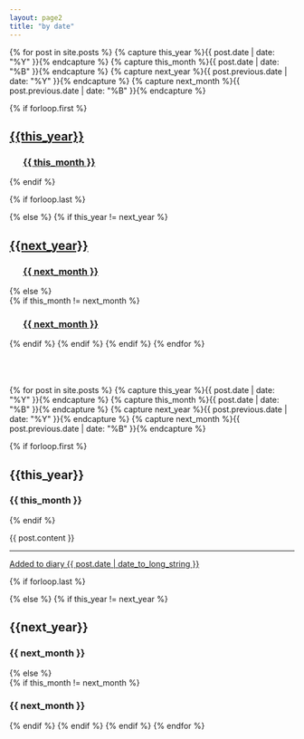 ```yaml
---
layout: page2
title: "by date"
---
```



<!-- //first time -->
{% for post in site.posts  %}
{% capture this_year %}{{ post.date | date: "%Y" }}{% endcapture %}
{% capture this_month %}{{ post.date | date: "%B" }}{% endcapture %}
{% capture next_year %}{{ post.previous.date | date: "%Y" }}{% endcapture %}
{% capture next_month %}{{ post.previous.date | date: "%B" }}{% endcapture %}

{% if forloop.first %}
<h2><a href="#{{ this_year }}-ref">{{this_year}}</a></h2>
<ul>
<h3><a href="#{{ this_year }}-{{ this_month }}-ref">{{ this_month }}</a></h3>
</ul>

{% endif %}

{% if forloop.last %}

{% else %}
    {% if this_year != next_year %}
    <h2><a href="#{{ next_year }}-ref">{{next_year}}</a></h2>
    <ul>
        <h3><a href="#{{ next_year }}-{{ next_month }}-ref">{{ next_month }}</a></h3>
    </ul>
    {% else %}    
        {% if this_month != next_month %}
<ul>
<h3><a href="#{{ this_year }}-{{ next_month }}-ref">{{ next_month }}</a></h3>
</ul>
        {% endif %}
    {% endif %}
{% endif %}
{% endfor %}






<br>
<br>
<br>
<br>


<!-- //second time -->
{% for post in site.posts  %}
{% capture this_year %}{{ post.date | date: "%Y" }}{% endcapture %}
{% capture this_month %}{{ post.date | date: "%B" }}{% endcapture %}
{% capture next_year %}{{ post.previous.date | date: "%Y" }}{% endcapture %}
{% capture next_month %}{{ post.previous.date | date: "%B" }}{% endcapture %}

{% if forloop.first %}
<h2 id="{{ this_year }}-ref">{{this_year}}</h2>
<h3 id="{{ this_year }}-{{ this_month }}-ref">{{ this_month }}</h3>

{% endif %}

<article class="post2">
{{ post.content }} <hr><a href="{{post.url}}">Added to diary {{ post.date | date_to_long_string }}</a></article>

{% if forloop.last %}

{% else %}
    {% if this_year != next_year %}
    <h2 id="{{ next_year }}-ref">{{next_year}}</h2>
    <h3 id="{{ next_year }}-{{ next_month }}-ref">{{ next_month }}</h3>
    {% else %}    
        {% if this_month != next_month %}
<h3 id="{{ this_year }}-{{ next_month }}-ref">{{ next_month }}</h3>
        {% endif %}
    {% endif %}
{% endif %}
{% endfor %}